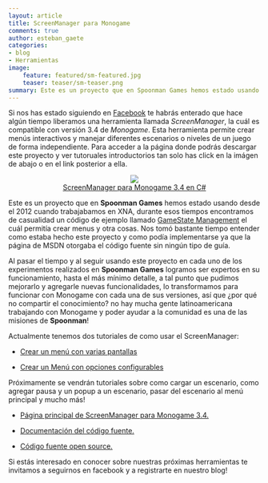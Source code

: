```yaml
---
layout: article
title: ScreenManager para Monogame
comments: true
author: esteban_gaete
categories:
- blog
- Herramientas
image:
    feature: featured/sm-featured.jpg
    teaser: teaser/sm-teaser.png
summary: Este es un proyecto que en Spoonman Games hemos estado usando desde el 2012 cuando trabajabamos en XNA, durante esos tiempos encontramos de casualidad un código de ejemplo llamado...
---
```


Si nos has estado siguiendo en [Facebook](https://www.facebook.com/spoonman.games) te habrás enterado que hace algún tiempo liberamos una herramienta llamada *ScreenManager*, la cuál es compatible con versión 3.4 de *Monogame*. Esta herramienta permite crear menús interactivos y manejar diferentes escenarios o niveles de un juego de forma independiente. Para acceder a la página donde podrás descargar este proyecto y ver tutoruales introductorios tan solo has click en la imágen de abajo o en el link posterior a ella.

<p align="center">
	<a href="http://www.spoonmangames.cl/MonoGame-ScreenManager/">
		<img src="http://www.spoonmangames.cl/MonoGame-ScreenManager/images/01-configurable.gif">
		<br>
		ScreenManager para Monogame 3.4 en C#
	</a>
</p>

Este es un proyecto que en **Spoonman Games** hemos estado usando desde el 2012 cuando trabajabamos en XNA, durante esos tiempos encontramos de casualidad un código de ejemplo llamado [GameState Management](http://xbox.create.msdn.com/en-US/education/catalog/sample/game_state_management) el cuál permitía crear menus y otra cosas. Nos tomó bastante tiempo entender como estaba hecho este proyecto y como podía implementarse ya que la página de MSDN otorgaba el código fuente sin ningún tipo de guía. 

Al pasar el tiempo y al seguir usando este proyecto en cada uno de los experimentos realizados en **Spoonman Games** logramos ser expertos en su funcionamiento, hasta el más mínimo detalle, a tal punto que pudimos mejorarlo y agregarle nuevas funcionalidades, lo transformamos para funcionar con Monogame con cada una de sus versiones, así que ¿por qué no compartir el conocimiento? no hay mucha gente latinoamericana trabajando con Monogame y poder ayudar a la comunidad es una de las misiones de **Spoonman**!

Actualmente tenemos dos tutoriales de como usar el ScreenManager:

* <p><a href="http://www.spoonmangames.cl/MonoGame-ScreenManager/tutoriales/menupantallas/">Crear un menú con varias pantallas</a></p>
* <p><a href="http://www.spoonmangames.cl/MonoGame-ScreenManager/tutoriales/configurable/">Crear un Menú con opciones configurables</a></p>

Próximamente se vendrán tutoriales sobre como cargar un escenario, como agregar pausa y un popup a un escenario, pasar del escenario al menú principal y mucho más!

* <p><a href="http://www.spoonmangames.cl/MonoGame-ScreenManager/">Página principal de ScreenManager para Monogame 3.4.</a></p>
* <p><a href="http://www.spoonmangames.cl/MonoGame-ScreenManager/doc/">Documentación del código fuente.</a></p>
* <p><a href="https://github.com/SpoonmanGames/MonoGame-ScreenManager/tree/master">Código fuente open source.</a></p>

Si estás interesado en conocer sobre nuestras próximas herramientas te invitamos a seguirnos en facebook y a registrarte en nuestro blog!
